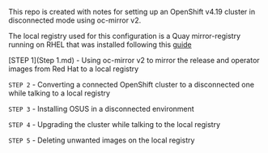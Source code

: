 This repo is created with notes for setting up an OpenShift v4.19 cluster in disconnected mode using oc-mirror v2.

The local registry used for this configuration is a Quay mirror-registry running on RHEL that was installed following this [guide](https://www.redhat.com/en/blog/introducing-mirror-registry-for-red-hat-openshift)

[STEP 1](Step 1.md) - Using oc-mirror v2 to mirror the release and operator images from Red Hat to a local registry

`STEP 2` - Converting a connected OpenShift cluster to a disconnected one while talking to a local registry

`STEP 3` - Installing OSUS in a disconnected environment

`STEP 4` - Upgrading the cluster while talking to the local registry

`STEP 5` - Deleting unwanted images on the local registry
